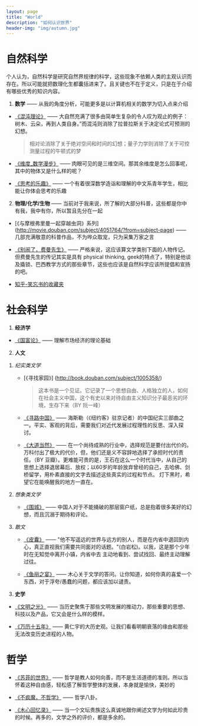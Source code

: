 ```yaml
---
layout: page
title: "World"
description: "如何认识世界"
header-img: "img/autumn.jpg"
---
```


# 自然科学

个人认为，自然科学是研究自然界规律的科学，这些现象不依赖人类的主观认识而存在。所以可能就把数理化生都囊括进来了。且关键也不在于定义，只是在于介绍有哪些优秀的知识内容。

1. **数学** —— 从我的角度分析，可能更多是以计算机相关的数学为切入点来介绍

  - [《混沌理论》](http://v.ku6.com/show/k6mFP2GUPLaXcE38_g4aYA...html) —— 大自然充满了很多由简单生复杂的令人叹为观止的例子：树木、云朵，再到人类自身。”而混沌则消除了拉普拉斯关于决定论式可预测的幻想。
  
      > 相对论消除了关于绝对空间和时间的幻想；量子力学则消除了关于可控测量过程的牛顿式的梦
  
  - [《维度_数学漫步》](http://www.youku.com/playlist_show/id_6081309.html) —— 肉眼可见的是三维空间。那其余维度是怎么回事呢，其中的物体又是什么样的呢？
  
  - [《思考的乐趣》](http://book.douban.com/subject/10779597/) —— 一个有着很深数学造诣和理解的中文系青年学生，相比能让你体会思考的乐趣


2. **物理/化学/生物** —— 当前对于我来说，所了解的大部分科普，这些都是你中有我，我中有你，所以暂且先分在一起

  - [《与摩根弗里曼一起穿越虫洞》系列] (http://movie.douban.com/subject/4051764/?from=subject-page) —— 几部充满敬意的科普作品，不为哗众取宠，只为采集万家之言

  - [《别闹了，费曼先生》](http://book.douban.com/subject/1037602/) —— 严格来说，这应该算文学类别下面的人物传记。但费曼先生的传记其实是具有 physical thinking, geek的特点了，特别是他谈及撬锁、巴西教学方式的那些章节，这些也应该是自然科学应该所提倡和宣扬的吧。

  - [知乎-笑忘书的收藏夹](http://www.zhihu.com/collection/19649450)


# 社会科学

1. **经济学** 

  - [《国富论》](http://book.douban.com/subject/1261560/) —— 理解市场经济的理论基础

2. **人文**
  1) *纪实类文学*
  
      - [《寻找家园》] (http://book.douban.com/subject/1005358/) 
  
        > 这本书是一个见证。它记录了一个思想自由、人格独立的人，如何在社会主义中国，这个有史以来对待自由主义知识分子最恶劣的环境，生存下来（BY 阮一峰）
    
      - [《寻路中国》](http://lz.book.sohu.com/serialize-id-19783.html) —— 海斯勒（《纽约客》驻京记者）的中国纪实三部曲之一。平实、客观的背后，需要我们对近代发展过程理性的反思、深入探讨。
      
	  - [《大道当然》](http://book.douban.com/subject/25782608/)  —— 在一个尚待成熟的行业中，选择规范是要付出代价的。万科付出了极大的代价，但，他们还是义不容辞地选择了承担时代的责任。（BY 豆瓣）。更难能可贵的是，王石在这么一个时代当中，从自己的思想上选择退居幕后、放权；以60岁的年龄放弃曾经的自己，去哈佛、剑桥留学，用朴素直接的文字去描述这些真实的过程和节点。 灯下黑时，希望它在能唤醒我的地方一直在。
  
  2) *想象类文学*
 
      - [《围城》](http://book.douban.com/subject/1008145/) —— 中国人对于不能捅破的那层窗户纸，总是抱着很多美好的幻想，而且沉溺于期待和评论。
  
  3) *散文*
     
  	  - [《皮囊》](http://book.douban.com/subject/26278687/) —— "他不写遥远的世界与远方的别人，而是在内省中退回到内心，真正直视我们需要共同面对的话题。"(白岩松)。以我，这是那个少年时在无知觉中离开小镇，内省中去 主动地看到、尝试找回、最终主动理解过往。
      
	  - [《鱼丽之宴》](http://book.douban.com/subject/2097249/) —— 木心关于文学的答问。让你知道，如何你真的喜爱一个东西，对于浮夸/愚蠢的问题，都应该加以谴责。
  
3. **史学**
  
  - [《文明之光》](http://www.douban.com/note/360853273/) —— 当历史聚焦于那些文明发展的推动力，那些重要的思想、科技以及产品，它又会是什么样的模样。
  
  - [《万历十五年》](http://book.douban.com/subject/1041482/) ——  黄仁宇的大历史观。让我们看看明朝衰落的缘由和那些无法改变历史进程的人物。


# 哲学
  
  - [《苏菲的世界》](http://book.douban.com/subject_search?search_text=%E8%8B%8F%E8%8F%B2%E7%9A%84%E4%B8%96%E7%95%8C&cat=1001) —— 哲学是教人如何向善，而不是生活道德的准则。所以当怀着这种自由感，轻松感了解哲学整体的发展，本身就是愉快，美妙的
  
  - [《不疯魔，不哲学》](http://book.douban.com/subject/24882901/) —— 哲学八卦。
  
  - [《木心回忆录》](http://book.douban.com/subject/20440644/) —— 当一个文坛贵族这么真诚地跟你阐述文学为何如此珍贵的时候。再多的，文学之外的评价，都是多余的。